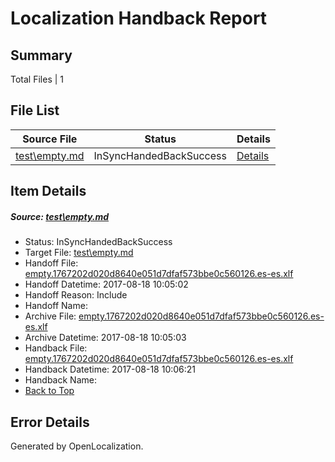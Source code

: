 # <a name='report-top'></a> Localization Handback Report

## Summary
 Total Files | 1

## File List
 Source File | Status | Details 
 ----------- | ------ | ------- 
 [test\empty.md](https://github.com/OpenLocalizationOrg/PowerShell-Docs/blob/1cc7082ffc28d8c0370b5cdc0eb435eb557a30d7/test/empty.md) | InSyncHandedBackSuccess | [Details](#69cc42589c74f7a2100c1ba6e33dd1b2157c741e62)

## Item Details
##### <a name='69cc42589c74f7a2100c1ba6e33dd1b2157c741e62'></a> Source: [test\empty.md](https://github.com/OpenLocalizationOrg/PowerShell-Docs/blob/1cc7082ffc28d8c0370b5cdc0eb435eb557a30d7/test/empty.md)
* Status: InSyncHandedBackSuccess
* Target File: [test\empty.md](https://github.com/OpenLocalizationOrg/PowerShell-Docs.es-es/blob/9bd4d3619f3ca5479889b7f9f295905127c22b0e/test/empty.md)
* Handoff File: [empty.1767202d020d8640e051d7dfaf573bbe0c560126.es-es.xlf](https://github.com/OpenLocalizationOrg/PowerShell-Docs.handoff/blob/3817fbe02543e1ff9d4d05485dbe9af3e75a0ec7/ol-handoff/OpenLocalizationOrg/PowerShell-Docs.es-es/live/empty.1767202d020d8640e051d7dfaf573bbe0c560126.es-es.xlf)
* Handoff Datetime: 2017-08-18 10:05:02
* Handoff Reason: Include
* Handoff Name: 
* Archive File: [empty.1767202d020d8640e051d7dfaf573bbe0c560126.es-es.xlf](https://github.com/OpenLocalizationOrg/PowerShell-Docs.handoff/blob/0af8767c0866ac53506359a8cd8b3211f37e8ca8/ol-archive/OpenLocalizationOrg/PowerShell-Docs.es-es/live/empty.1767202d020d8640e051d7dfaf573bbe0c560126.es-es.xlf)
* Archive Datetime: 2017-08-18 10:05:03
* Handback File: [empty.1767202d020d8640e051d7dfaf573bbe0c560126.es-es.xlf](https://github.com/OpenLocalizationOrg/PowerShell-Docs.handback/blob/754f9f19a184dc8132ad60218c9c208718cb3e82/ol-handback/OpenLocalizationOrg/PowerShell-Docs.es-es/live/empty.1767202d020d8640e051d7dfaf573bbe0c560126.es-es.xlf)
* Handback Datetime: 2017-08-18 10:06:21
* Handback Name: 
* [Back to Top](#report-top)


## Error Details

Generated by OpenLocalization.
